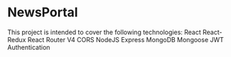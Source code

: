 # NewsPortal

This project is intended to cover the following technologies:
  React
  React-Redux
  React Router V4
  CORS NodeJS
  Express
  MongoDB
  Mongoose
  JWT Authentication
